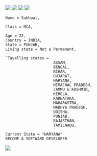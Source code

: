 <a href="https://www.youtube.com/@HistoricalMania"><img src="https://img.shields.io/badge/YouTube-FF0000?style=for-the-badge&logo=youtube&logoColor=white"></a>
<a href="https://t.me/CREATIVITY_MAMBA" > <img src="https://img.shields.io/badge/Telegram-1877F2?style=for-the-badge&logo=Telegram&logoColor=white" ></a>
<a href="https://www.instagram.com/Sukhpalinsta"> <img src="https://img.shields.io/badge/Instagram-E4405F?style=for-the-badge&logo=instagram&logoColor=white"></a>
<a href="https://m.twitter.com/SukhiKherera" > <img src="https://img.shields.io/badge/Twitter-1DA1F2?style=for-the-badge&logo=twitter&logoColor=white"> </a>

```
Name = Sukhpal,

Class = MCA,

Age = 22,
Country = INDIA,
State = PUNJAB,
Living state = Not a Permanent,

`Tavelling states =  
                     ASSAM,
                     BENGAL,
                     BIHAR,
                     GUJARAT,
                     HARYANA,
                     HIMACHAL PRADESH,
                     JAMMU & KASHMIR,
                     KERELA,
                     KARNATAKA,
                     MAHARASTRA,
                     MADHYA PRADESH,
                     ODISHA,
                     PUNJAB,
                     RAJASTHAN,
                     TAMILNADU,
                     `               
Current State = "HARYANA"
BECOME A SOFTWARE DEVELOPER
```
<a href="https://github.com/FantasticSukhi/FantasticSukhi" ><img src="https://komarev.com/ghpvc/?username=FantasticSukhi&color=blueviolet&style=flat-square" ></a>

